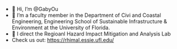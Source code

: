 - 👋 Hi, I’m @GabyOu
- 👀 I’m a faculty member in the Department of Civi and Coastal Engineering, Engineering School of Sustainable Infrastructure & Environment at the University of Florida. 
- 🌱 I direct the Regioanl Hazard Impact Mitigation and Analysis Lab
- Check us out: https://rhimal.essie.ufl.edu/
